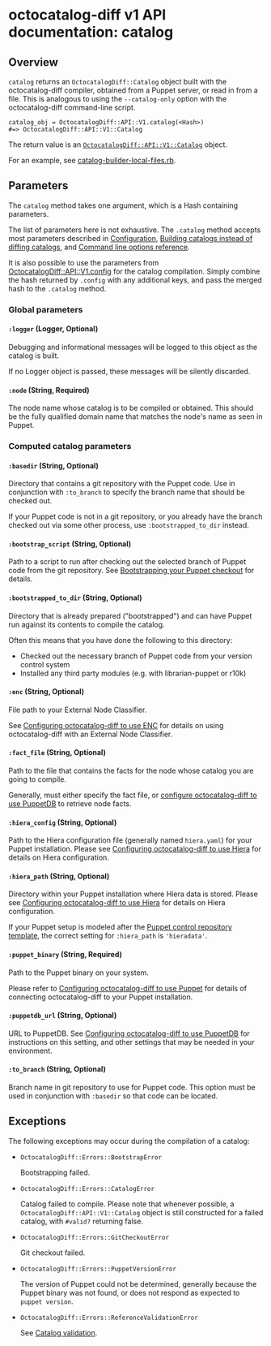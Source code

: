# octocatalog-diff v1 API documentation: catalog

## Overview

`catalog` returns an `OctocatalogDiff::Catalog` object built with the octocatalog-diff compiler, obtained from a Puppet server, or read in from a file. This is analogous to using the `--catalog-only` option with the octocatalog-diff command-line script.

```
catalog_obj = OctocatalogDiff::API::V1.catalog(<Hash>)
#=> OctocatalogDiff::API::V1::Catalog
```

The return value is an [`OctocatalogDiff::API::V1::Catalog`](/doc/dev/api/v1/objects/catalog.md) object.

For an example, see [catalog-builder-local-files.rb](/examples/api/v1/catalog-builder-local-files.rb).

## Parameters

The `catalog` method takes one argument, which is a Hash containing parameters.

The list of parameters here is not exhaustive. The `.catalog` method accepts most parameters described in [Configuration](/doc/configuration.md), [Building catalogs instead of diffing catalogs](/doc/advanced-catalog-only.md), and [Command line options reference](/doc/optionsref.md).

It is also possible to use the parameters from [OctocatalogDiff::API::V1.config](/doc/dev/api/v1/calls/config.md) for the catalog compilation. Simply combine the hash returned by `.config` with any additional keys, and pass the merged hash to the `.catalog` method.

### Global parameters

#### `:logger` (Logger, Optional)

Debugging and informational messages will be logged to this object as the catalog is built.

If no Logger object is passed, these messages will be silently discarded.

#### `:node` (String, Required)

The node name whose catalog is to be compiled or obtained. This should be the fully qualified domain name that matches the node's name as seen in Puppet.

### Computed catalog parameters

#### `:basedir` (String, Optional)

Directory that contains a git repository with the Puppet code. Use in conjunction with `:to_branch` to specify the branch name that should be checked out.

If your Puppet code is not in a git repository, or you already have the branch checked out via some other process, use `:bootstrapped_to_dir` instead.

#### `:bootstrap_script` (String, Optional)

Path to a script to run after checking out the selected branch of Puppet code from the git repository. See [Bootstrapping your Puppet checkout](/doc/advanced-bootstrap.md) for details.

#### `:bootstrapped_to_dir` (String, Optional)

Directory that is already prepared ("bootstrapped") and can have Puppet run against its contents to compile the catalog.

Often this means that you have done the following to this directory:

- Checked out the necessary branch of Puppet code from your version control system
- Installed any third party modules (e.g. with librarian-puppet or r10k)

#### `:enc` (String, Optional)

File path to your External Node Classifier.

See [Configuring octocatalog-diff to use ENC](/doc/configuration-enc.md) for details on using octocatalog-diff with an External Node Classifier.

#### `:fact_file` (String, Optional)

Path to the file that contains the facts for the node whose catalog you are going to compile.

Generally, must either specify the fact file, or [configure octocatalog-diff to use PuppetDB](/doc/configuration-puppetdb.md) to retrieve node facts.

#### `:hiera_config` (String, Optional)

Path to the Hiera configuration file (generally named `hiera.yaml`) for your Puppet installation. Please see [Configuring octocatalog-diff to use Hiera](/doc/configuration-hiera.md) for details on Hiera configuration.

#### `:hiera_path` (String, Optional)

Directory within your Puppet installation where Hiera data is stored. Please see [Configuring octocatalog-diff to use Hiera](/doc/configuration-hiera.md) for details on Hiera configuration.

If your Puppet setup is modeled after the [Puppet control repository template](https://github.com/puppetlabs/control-repo), the correct setting for `:hiera_path` is `'hieradata'`.

#### `:puppet_binary` (String, Required)

Path to the Puppet binary on your system.

Please refer to [Configuring octocatalog-diff to use Puppet](/doc/configuration-puppet.md) for details of connecting octocatalog-diff to your Puppet installation.

#### `:puppetdb_url` (String, Optional)

URL to PuppetDB. See [Configuring octocatalog-diff to use PuppetDB](/doc/configuration-puppetdb.md) for instructions on this setting, and other settings that may be needed in your environment.

#### `:to_branch` (String, Optional)

Branch name in git repository to use for Puppet code. This option must be used in conjunction with `:basedir` so that code can be located.

## Exceptions

The following exceptions may occur during the compilation of a catalog:

- `OctocatalogDiff::Errors::BootstrapError`

  Bootstrapping failed.

- `OctocatalogDiff::Errors::CatalogError`

  Catalog failed to compile. Please note that whenever possible, a `OctocatalogDiff::API::V1::Catalog` object is still constructed for a failed catalog, with `#valid?` returning false.

- `OctocatalogDiff::Errors::GitCheckoutError`

  Git checkout failed.

- `OctocatalogDiff::Errors::PuppetVersionError`

  The version of Puppet could not be determined, generally because the Puppet binary was not found, or does not respond as expected to `puppet version`.

- `OctocatalogDiff::Errors::ReferenceValidationError`

  See [Catalog validation](/doc/advanced-catalog-validation.md).
